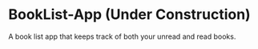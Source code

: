 # BookList-App (Under Construction)
 A book list app that keeps track of both your unread and read books.
 
 
